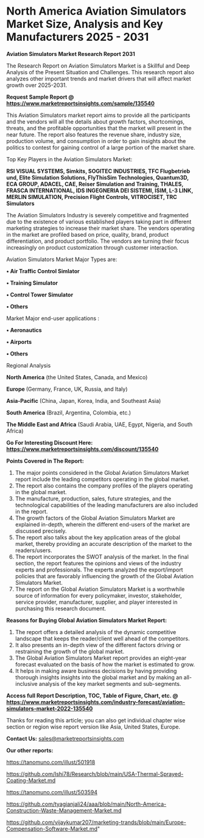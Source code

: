  # North America Aviation Simulators Market Size, Analysis and Key Manufacturers 2025 - 2031

<strong>Aviation Simulators Market Research Report 2031</strong>

The Research Report on Aviation Simulators Market is a Skillful and Deep Analysis of the Present Situation and Challenges. This research report also analyzes other important trends and market drivers that will affect market growth over 2025-2031.

<strong>Request Sample Report @ <a href=https://www.marketreportsinsights.com/sample/135540>https://www.marketreportsinsights.com/sample/135540</a></strong>

This Aviation Simulators market report aims to provide all the participants and the vendors will all the details about growth factors, shortcomings, threats, and the profitable opportunities that the market will present in the near future. The report also features the revenue share, industry size, production volume, and consumption in order to gain insights about the politics to contest for gaining control of a large portion of the market share.

Top Key Players in the Aviation Simulators Market:

<strong>RSI VISUAL SYSTEMS, Simkits, SOGITEC INDUSTRIES, TFC Flugbetrieb und, Elite Simulation Solutions, FlyThisSim Technologies, Quantum3D, ECA GROUP, ADACEL, CAE, Reiser Simulation and Training, THALES, FRASCA INTERNATIONAL, IDS INGEGNERIA DEI SISTEMI, ISIM, L-3 LINK, MERLIN SIMULATION, Precision Flight Controls, VITROCISET, TRC Simulators</strong>

The Aviation Simulators Industry is severely competitive and fragmented due to the existence of various established players taking part in different marketing strategies to increase their market share. The vendors operating in the market are profiled based on price, quality, brand, product differentiation, and product portfolio. The vendors are turning their focus increasingly on product customization through customer interaction.

Aviation Simulators Market Major Types are:

<strong>• Air Traffic Control Simlator

• Training Simulator

• Control Tower Simulator

• Others</strong>

Market Major end-user applications :

<strong>• Aeronautics

• Airports

• Others</strong>

Regional Analysis

</u><strong><b>North America</b></strong> (the United States, Canada, and Mexico)

<strong><b>Europe </b></strong>(Germany, France, UK, Russia, and Italy)

<strong><b>Asia-Pacific</b></strong> (China, Japan, Korea, India, and Southeast Asia)

<strong><b>South America</b></strong> (Brazil, Argentina, Colombia, etc.)

<strong><b>The Middle East and Africa</b></strong> (Saudi Arabia, UAE, Egypt, Nigeria, and South Africa)

<strong>Go For Interesting Discount Here: <a href=https://www.marketreportsinsights.com/discount/135540>https://www.marketreportsinsights.com/discount/135540</a></strong>

<strong>Points Covered in The Report:</strong>
<ol>
  <li>The major points considered in the Global Aviation Simulators Market report include the leading competitors operating in the global market.</li>
  <li>The report also contains the company profiles of the players operating in the global market.</li>
  <li>The manufacture, production, sales, future strategies, and the technological capabilities of the leading manufacturers are also included in the report.</li>
  <li>The growth factors of the Global Aviation Simulators Market are explained in-depth, wherein the different end-users of the market are discussed precisely.</li>
  <li>The report also talks about the key application areas of the global market, thereby providing an accurate description of the market to the readers/users.</li>
  <li>The report incorporates the SWOT analysis of the market. In the final section, the report features the opinions and views of the industry experts and professionals. The experts analyzed the export/import policies that are favorably influencing the growth of the Global Aviation Simulators Market.</li>
  <li>The report on the Global Aviation Simulators Market is a worthwhile source of information for every policymaker, investor, stakeholder, service provider, manufacturer, supplier, and player interested in purchasing this research document.</li>
</ol>
<strong>Reasons for Buying Global Aviation Simulators Market Report:</strong>

<ol>
  <li>The report offers a detailed analysis of the dynamic competitive landscape that keeps the reader/client well ahead of the competitors.</li>
  <li>It also presents an in-depth view of the different factors driving or restraining the growth of the global market.</li>
  <li>The Global Aviation Simulators Market report provides an eight-year forecast evaluated on the basis of how the market is estimated to grow.</li>
  <li>It helps in making aware business decisions by having providing thorough insights insights into the global market and by making an all-inclusive analysis of the key market segments and sub-segments.</li>
</ol>
<strong>Access full Report Description, TOC, Table of Figure, Chart, etc. @ <a href=https://www.marketreportsinsights.com/industry-forecast/aviation-simulators-market-2022-135540>https://www.marketreportsinsights.com/industry-forecast/aviation-simulators-market-2022-135540</a></strong>


Thanks for reading this article; you can also get individual chapter wise section or region wise report version like Asia, United States, Europe.

<strong>Contact Us:</strong>
sales@marketreportsinsights.com

<strong>Our other reports:</strong>

<a href=https://tanomuno.com/illust/501918>https://tanomuno.com/illust/501918</a>

<a href=https://github.com/Ishi78/Research/blob/main/USA-Thermal-Sprayed-Coating-Market.md>https://github.com/Ishi78/Research/blob/main/USA-Thermal-Sprayed-Coating-Market.md</a>

<a href=https://tanomuno.com/illust/503594>https://tanomuno.com/illust/503594</a>

<a href=https://github.com/tyagianjali24/aaa/blob/main/North-America-Construction-Waste-Management-Market.md>https://github.com/tyagianjali24/aaa/blob/main/North-America-Construction-Waste-Management-Market.md</a>

<a href=https://github.com/vijaykumar207/marketing-trands/blob/main/Europe-Compensation-Software-Market.md>https://github.com/vijaykumar207/marketing-trands/blob/main/Europe-Compensation-Software-Market.md</a>"

